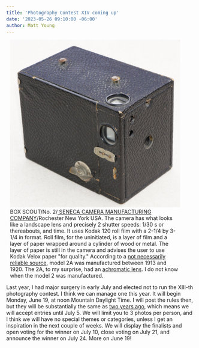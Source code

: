 ```yaml
---
title: 'Photography Contest XIV coming up'
date: '2023-05-26 09:10:00 -06:00'
author: Matt Young
---
```


<figure class="on-the-left-side" style="margin-top: 10px; margin-right: 40px; margin-bottom: 10px; margin-left: 10px;">
<img src="/uploads/2023/DSC05465_Box_Camera_600.jpg" alt="Box camera"/>
</figcaption>BOX SCOUT/No. 2/<a href="http://camera-wiki.org/wiki/Seneca"> SENECA CAMERA MANUFACTURING COMPANY</a>/Rochester New York USA. The camera has what looks like a landscape lens and precisely 2 shutter speeds: 1/30&nbsp;s or thereabouts, and time. It uses Kodak 120 roll film with a 2-1/4 by 3-1/4&nbsp;in format. Roll film, for the uninitiated, is a layer of film and a layer of paper wrapped around a cylinder of wood or metal. The layer of paper is still in the camera and advises the user to use Kodak Velox paper "for quality." According to a <a href="https://www.etsy.com/listing/787758589/vintage-camera-seneca-scout-2a-box"> not necessarily reliable source</a>, model 2A was manufactured between 1913 and 1920. The 2A, to my surprise, had an <a href="https://www.pacificrimcamera.com/rl/02396/02396.pdf">achromatic lens</a>. I do not know when the model 2 was manufactured.</figcaption>
</figure>

Last year, I had major surgery in early July and elected not to run the XIII-th photography contest. I think we can manage one this year. It will begin Monday, June 19, at noon Mountain Daylight Time. I will post the rules then, but they will be substantially the same as <a href=https://pandasthumb.org/archives/2021/06/photography-contest-xiii.html>two years ago</a>, which means we will accept entries until July 5. We will limit you to 3 photos per person, and I think we will have no special themes or categories, unless I get an inspiration in the next couple of weeks. We will display the finalists and open voting for the winner on July 10, close voting on July 21, and announce the winner on July 24. More on June 19!
